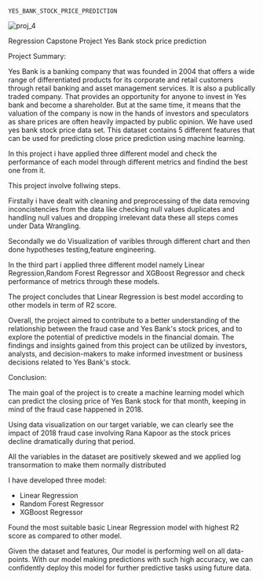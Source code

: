                                              YES_BANK_STOCK_PRICE_PREDICTION






![proj_4](https://github.com/amitverma2325/Yes_Bank_Stock_Closing_Prediction/assets/159435374/41cd8f17-40e7-43d1-b28d-7f043d4229fe)


                                             
  
Regression Capstone Project Yes Bank stock price prediction

Project Summary:

Yes Bank is a banking company that was founded in 2004 that offers a wide range of differentiated products for its corporate and retail customers through retail banking and asset management services. It is also a publically traded company. That provides an opportunity for anyone to invest in Yes bank and become a shareholder. But at the same time, it means that the valuation of the company is now in the hands of investors and speculators as share prices are often heavily impacted by public opinion. We have used yes bank stock price data set. This dataset contains 5 different features that can be used for predicting close price prediction using machine learning.

In this project i have applied three different model and check the performance of each model through different metrics and findind the best one from it.

This project involve follwing steps.

Firstally i have dealt with cleaning and preprocessing of the data removing inconcistencies from the data like checking null values duplicates and handling null values and dropping irrelevant data these all steps comes under Data Wrangling.

Secondally we do Visualization of varibles through different chart and then done hypotheses testing,feature engineering.

In the third part i applied three different model namely Linear Regression,Random Forest Regressor and XGBoost Regressor and check performance of metrics through these models.

The project concludes that Linear Regression is best model according to other models in term of R2 score.

Overall, the project aimed to contribute to a better understanding of the relationship between the fraud case and Yes Bank's stock prices, and to explore the potential of predictive models in the financial domain. The findings and insights gained from this project can be utilized by investors, analysts, and decision-makers to make informed investment or business decisions related to Yes Bank's stock.

Conclusion:

The main goal of the project is to create a machine learning model which can predict the closing price of Yes Bank stock for that month, keeping in mind of the fraud case happened in 2018.

Using data visualization on our target variable, we can clearly see the impact of 2018 fraud case involving Rana Kapoor as the stock prices decline dramatically during that period.

All the variables in the dataset are positively skewed and we applied log transormation to make them normally distributed

I have developed three model:


*   Linear Regression
*   Random Forest Regressor
*   XGBoost Regressor

Found the most suitable basic Linear Regression model with highest R2 score as compared to other model.

Given the dataset and features, Our model is performing well on all data-points. With our model making predictions with such high accuracy, we can confidently deploy this model for further predictive tasks using future data.
